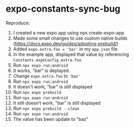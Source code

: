 # expo-constants-sync-bug

Reproduce:

1. I created a new expo app using npx create-expo-app
2. Made some small changes to use custom native builds (https://docs.expo.dev/guides/adopting-prebuild/)
3. Added `expo.extra.foo = 'bar'` in my `app.json` file
4. In the example app, displayed that value by referencing `Constants.expoConfig.extra.foo`
7. Run `npx expo run:android`
5. It works, "bar" is deplayed.
6. Change `expo.extra.foo` to `'baz'`
7. Run `npx expo run:android`
8. It doesn't work, "bar" is still displayed
9. Run `npx expo prebuild`
10. Run `npx expo run:android`
11. It still doesn't work, "bar" is still displayed
12. Run `npx expo prebuild --clean`
13. Run `npx expo run:android`
11. The value has been update to "baz"
